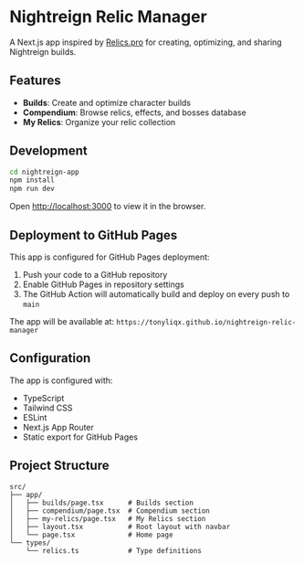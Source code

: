 # Nightreign Relic Manager

A Next.js app inspired by [Relics.pro](https://relics.pro) for creating, optimizing, and sharing Nightreign builds.

## Features

- **Builds**: Create and optimize character builds
- **Compendium**: Browse relics, effects, and bosses database
- **My Relics**: Organize your relic collection

## Development

```bash
cd nightreign-app
npm install
npm run dev
```

Open [http://localhost:3000](http://localhost:3000) to view it in the browser.

## Deployment to GitHub Pages

This app is configured for GitHub Pages deployment:

1. Push your code to a GitHub repository
2. Enable GitHub Pages in repository settings
3. The GitHub Action will automatically build and deploy on every push to `main`

The app will be available at: `https://tonyliqx.github.io/nightreign-relic-manager`

## Configuration

The app is configured with:
- TypeScript
- Tailwind CSS
- ESLint
- Next.js App Router
- Static export for GitHub Pages

## Project Structure

```
src/
├── app/
│   ├── builds/page.tsx      # Builds section
│   ├── compendium/page.tsx  # Compendium section
│   ├── my-relics/page.tsx   # My Relics section
│   ├── layout.tsx           # Root layout with navbar
│   └── page.tsx             # Home page
└── types/
    └── relics.ts            # Type definitions
```
